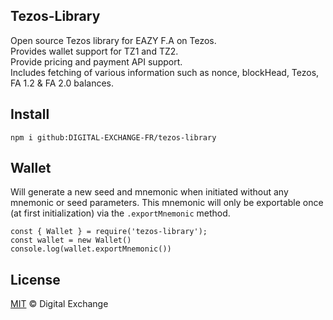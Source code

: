 ## Tezos-Library

Open source Tezos library for EAZY F.A on Tezos.    
Provides wallet support for TZ1 and TZ2.  
Provide pricing and payment API support.  
Includes fetching of various information such as nonce, blockHead, Tezos, FA 1.2 & FA 2.0 balances.

## Install 

`npm i github:DIGITAL-EXCHANGE-FR/tezos-library`

## Wallet 

Will generate a new seed and mnemonic when initiated without any mnemonic or seed parameters. 
This mnemonic will only be exportable once (at first initialization) via the `.exportMnemonic` method.

```
const { Wallet } = require('tezos-library');
const wallet = new Wallet()
console.log(wallet.exportMnemonic())
```

## License

[MIT](/LICENSE) © Digital Exchange
